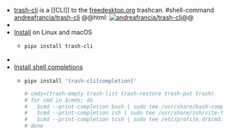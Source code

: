- [trash-cli](https://github.com/andreafrancia/trash-cli) is a [[CLI]] to the [freedesktop.org](https://www.freedesktop.org/) trashcan. #shell-command 
  [andreafrancia/trash-cli](https://github.com/andreafrancia/trash-cli)
  @@html: <a href="https://github.com/andreafrancia/trash-cli/"><img src="https://github-readme-stats-astronomer.vercel.app/api/pin/?username=andreafrancia&repo=trash-cli&theme=tokyonight" alt="andreafrancia/trash-cli"/></a>@@
-
- [Install](https://github.com/andreafrancia/trash-cli#installation) on Linux and macOS
	- ```bash
	  pipx install trash-cli
	  ```
-
- [Install shell completions](https://github.com/andreafrancia/trash-cli#install-shell-completions)
	- ```bash
	  pipx install 'trash-cli[completion]'
	  
	  # cmds=(trash-empty trash-list trash-restore trash-put trash)
	  # for cmd in $cmds; do
	  #   $cmd --print-completion bash | sudo tee /usr/share/bash-completion/completions/$cmd
	  #   $cmd --print-completion zsh | sudo tee /usr/share/zsh/site-functions/_$cmd
	  #   $cmd --print-completion tcsh | sudo tee /etc/profile.d/$cmd.completion.csh
	  # done
	  ```